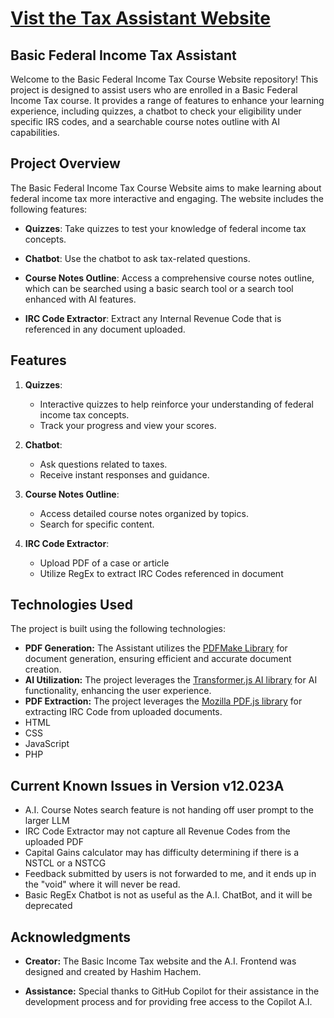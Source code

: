 # [Vist the Tax Assistant Website](https://hhachem001.github.io/CtL_Final/Welcome.html)

## Basic Federal Income Tax Assistant 

Welcome to the Basic Federal Income Tax Course Website repository! This project is designed to assist users who are enrolled in a Basic Federal Income Tax course. It provides a range of features to enhance your learning experience, including quizzes, a chatbot to check your eligibility under specific IRS codes, and a searchable course notes outline with AI capabilities.

## Project Overview

The Basic Federal Income Tax Course Website aims to make learning about federal income tax more interactive and engaging. The website includes the following features:

- **Quizzes**: Take quizzes to test your knowledge of federal income tax concepts.

- **Chatbot**: Use the chatbot to ask tax-related questions.

- **Course Notes Outline**: Access a comprehensive course notes outline, which can be searched using a basic search tool or a search tool enhanced with AI features.

- **IRC Code Extractor**: Extract any Internal Revenue Code that is referenced in any document uploaded.

## Features

1. **Quizzes**:  
   - Interactive quizzes to help reinforce your understanding of federal income tax concepts.
   - Track your progress and view your scores.

2. **Chatbot**:
   - Ask questions related to taxes.
   - Receive instant responses and guidance.

3. **Course Notes Outline**:
   - Access detailed course notes organized by topics.
   - Search for specific content.

4. **IRC Code Extractor**:
   - Upload PDF of a case or article
   - Utilize RegEx to extract IRC Codes referenced in document

## Technologies Used

The project is built using the following technologies:

- **PDF Generation:** The Assistant utilizes the [PDFMake Library](https://pdfmake.github.io/docs/0.1/) for document generation, ensuring efficient and accurate document creation.
- **AI Utilization:** The project leverages the [Transformer.js AI library](https://github.com/xenova/transformers.js) for AI functionality, enhancing the user experience.
- **PDF Extraction:** The project leverages the [Mozilla PDF.js library](https://mozilla.github.io/pdf.js/) for extracting IRC Code from uploaded documents.
- HTML
- CSS
- JavaScript
- PHP

## Current Known Issues in Version v12.023A

- A.I. Course Notes search feature is not handing off user prompt to the larger LLM
- IRC Code Extractor may not capture all Revenue Codes from the uploaded PDF
- Capital Gains calculator may has difficulty determining if there is a NSTCL or a NSTCG
- Feedback submitted by users is not forwarded to me, and it ends up in the "void" where it will never be read.
- Basic RegEx Chatbot is not as useful as the A.I. ChatBot, and it will be deprecated

## Acknowledgments

- **Creator:** The Basic Income Tax website and the A.I. Frontend was designed and created by Hashim Hachem.

- **Assistance:** Special thanks to GitHub Copilot for their assistance in the development process and for providing free access to the Copilot A.I.

